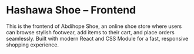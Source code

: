  # Hashawa Shoe – Frontend
This is the frontend of Abdihope Shoe, an online shoe store where users can browse stylish footwear, add items to their cart, and place orders seamlessly. Built with modern React and CSS Module for a fast, responsive shopping experience.